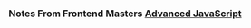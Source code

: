 ### Notes From Frontend Masters [Advanced JavaScript](https://frontendmasters.com/courses/advanced-javascript/)
